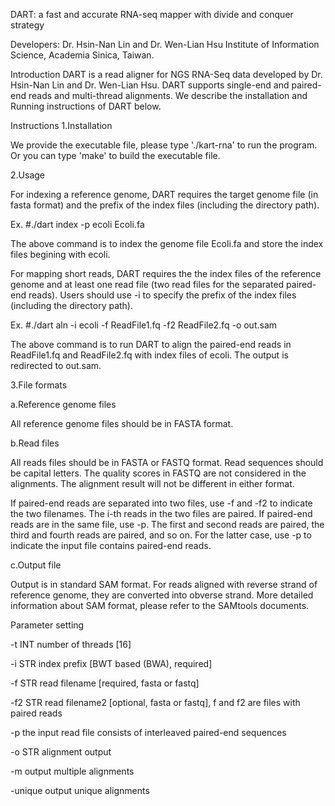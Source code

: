 DART: a fast and accurate RNA-seq mapper with divide and conquer strategy

Developers: Dr. Hsin-Nan Lin and Dr. Wen-Lian Hsu Institute of Information Science, Academia Sinica, Taiwan.

Introduction
DART is a read aligner for NGS RNA-Seq data developed by Dr. Hsin-Nan Lin and Dr. Wen-Lian Hsu. DART supports single-end and paired-end reads and multi-thread alignments. We describe the installation and Running instructions of DART below.

Instructions
1.Installation

We provide the executable file, please type './kart-rna' to run the program. Or you can type 'make' to build the executable file.

2.Usage

For indexing a reference genome, DART requires the target genome file (in fasta format) and the prefix of the index files (including the directory path).

Ex. #./dart index -p ecoli Ecoli.fa

The above command is to index the genome file Ecoli.fa and store the index files begining with ecoli.

For mapping short reads, DART requires the the index files of the reference genome and at least one read file (two read files for the separated paired-end reads). Users should use -i to specify the prefix of the index files (including the directory path).

Ex. #./dart aln -i ecoli -f ReadFile1.fq -f2 ReadFile2.fq -o out.sam

The above command is to run DART to align the paired-end reads in ReadFile1.fq and ReadFile2.fq with index files of ecoli. The output is redirected to out.sam.

3.File formats

a.Reference genome files

All reference genome files should be in FASTA format.

b.Read files

All reads files should be in FASTA or FASTQ format. Read sequences should be capital letters. The quality scores in FASTQ are not considered in the alignments. The alignment result will not be different in either format.

If paired-end reads are separated into two files, use -f and -f2 to indicate the two filenames. The i-th reads in the two files are paired. If paired-end reads are in the same file, use -p. The first and second reads are paired, the third and fourth reads are paired, and so on. For the latter case, use -p to indicate the input file contains paired-end reads.

c.Output file

Output is in standard SAM format. For reads aligned with reverse strand of reference genome, they are converted into obverse strand. More detailed information about SAM format, please refer to the SAMtools documents.

Parameter setting

-t INT number of threads [16]

-i STR index prefix [BWT based (BWA), required]

-f STR read filename [required, fasta or fastq]

-f2 STR read filename2 [optional, fasta or fastq], f and f2 are files with paired reads

-p the input read file consists of interleaved paired-end sequences

-o STR alignment output

-m output multiple alignments

-unique output unique alignments

